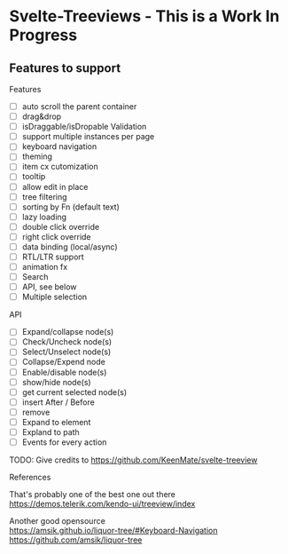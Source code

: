 # Svelte-Treeviews - This is a Work In Progress

## Features to support

Features

- [ ] auto scroll the parent container
- [ ] drag&drop
- [ ] isDraggable/isDropable Validation
- [ ] support multiple instances per page
- [ ] keyboard navigation
- [ ] theming
- [ ] item cx cutomization
- [ ] tooltip
- [ ] allow edit in place
- [ ] tree filtering
- [ ] sorting by Fn (default text)
- [ ] lazy loading
- [ ] double click override
- [ ] right click override
- [ ] data binding (local/async)
- [ ] RTL/LTR support
- [ ] animation fx
- [ ] Search
- [ ] API, see below
- [ ] Multiple selection

API

- [ ] Expand/collapse node(s)
- [ ] Check/Uncheck node(s)
- [ ] Select/Unselect node(s)
- [ ] Collapse/Expend node
- [ ] Enable/disable node(s)
- [ ] show/hide node(s)
- [ ] get current selected node(s)
- [ ] insert After / Before
- [ ] remove
- [ ] Expand to element
- [ ] Expland to path
- [ ] Events for every action

TODO:
Give credits to https://github.com/KeenMate/svelte-treeview

References

That's probably one of the best one out there  
https://demos.telerik.com/kendo-ui/treeview/index

Another good opensource  
https://amsik.github.io/liquor-tree/#Keyboard-Navigation  
https://github.com/amsik/liquor-tree
